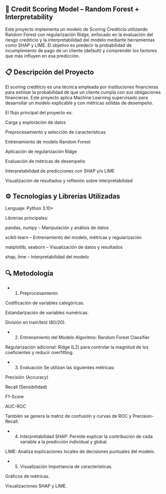 ## 🧠 Credit Scoring Model – Random Forest + Interpretability

Este proyecto implementa un modelo de Scoring Crediticio utilizando Random Forest con regularización Ridge, enfocado en la evaluación del riesgo crediticio y la interpretabilidad del modelo mediante herramientas como SHAP y LIME.
El objetivo es predecir la probabilidad de incumplimiento de pago de un cliente (default) y comprender los factores que más influyen en esa predicción.

## 📋 Descripción del Proyecto

El scoring crediticio es una técnica empleada por instituciones financieras para estimar la probabilidad de que un cliente cumpla con sus obligaciones financieras.
Este proyecto aplica Machine Learning supervisado para desarrollar un modelo explicable y con métricas sólidas de desempeño.

El flujo principal del proyecto es:

Carga y exploración de datos

Preprocesamiento y selección de características

Entrenamiento de modelo Random Forest

Aplicación de regularización Ridge

Evaluación de métricas de desempeño

Interpretabilidad de predicciones con SHAP y/o LIME

Visualización de resultados y reflexión sobre interpretabilidad

## ⚙️ Tecnologías y Librerías Utilizadas

Lenguaje: Python 3.10+

Librerías principales:

pandas, numpy – Manipulación y análisis de datos

scikit-learn – Entrenamiento del modelo, métricas y regularización

matplotlib, seaborn – Visualización de datos y resultados

shap, lime – Interpretabilidad del modelo


## 🔍 Metodología
* 1. Preprocesamiento

Codificación de variables categóricas.

Estandarización de variables numéricas.

División en train/test (80/20).

* 2. Entrenamiento del Modelo
Algoritmo: Random Forest Classifier

Regularización adicional: Ridge (L2) para controlar la magnitud de los coeficientes y reducir overfitting.

* 3. Evaluación
Se utilizan las siguientes métricas:

Precisión (Accuracy)

Recall (Sensibilidad)

F1-Score

AUC-ROC

También se genera la matriz de confusión y curvas de ROC y Precision-Recall.

* 4. Interpretabilidad
SHAP: Permite explicar la contribución de cada variable a la predicción individual y global.

LIME: Analiza explicaciones locales de decisiones puntuales del modelo.

* 5. Visualización
Importancia de características.

Gráficos de métricas.

Visualizaciones SHAP y LIME.
